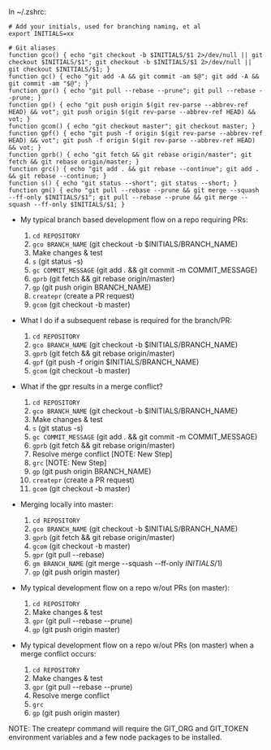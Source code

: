 In ~/.zshrc:
```
# Add your initials, used for branching naming, et al
export INITIALS=xx

# Git aliases
function gco() { echo "git checkout -b $INITIALS/$1 2>/dev/null || git checkout $INITIALS/$1"; git checkout -b $INITIALS/$1 2>/dev/null || git checkout $INITIALS/$1; }
function gc() { echo "git add -A && git commit -am $@"; git add -A && git commit -am "$@"; }
function gpr() { echo "git pull --rebase --prune"; git pull --rebase --prune; }
function gp() { echo "git push origin $(git rev-parse --abbrev-ref HEAD) && vot"; git push origin $(git rev-parse --abbrev-ref HEAD) && vot; }
function gcom() { echo "git checkout master"; git checkout master; }
function gpf() { echo "git push -f origin $(git rev-parse --abbrev-ref HEAD) && vot"; git push -f origin $(git rev-parse --abbrev-ref HEAD) && vot; }
function gprb() { echo "git fetch && git rebase origin/master"; git fetch && git rebase origin/master; }
function grc() { echo "git add . && git rebase --continue"; git add . && git rebase --continue; }
function s() { echo "git status --short"; git status --short; }
function gm() { echo "git pull --rebase --prune && git merge --squash --ff-only $INITIALS/$1"; git pull --rebase --prune && git merge --squash --ff-only $INITIALS/$1; }
```


- My typical branch based development flow on a repo requiring PRs:
  1. `cd REPOSITORY`
  1. `gco BRANCH_NAME` (git checkout -b $INITIALS/BRANCH_NAME)
  1. Make changes & test
  1. `s` (git status -s)
  1. `gc COMMIT_MESSAGE` (git add . && git commit -m COMMIT_MESSAGE)
  1. `gprb` (git fetch && git rebase origin/master)
  1. `gp` (git push origin BRANCH_NAME)
  1. `createpr` (create a PR request)
  1. `gcom` (git checkout -b master)

- What I do if a subsequent rebase is required for the branch/PR:
  1. `cd REPOSITORY`
  1. `gco BRANCH_NAME` (git checkout -b $INITIALS/BRANCH_NAME)
  1. `gprb` (git fetch && git rebase origin/master)
  1. `gpf` (git push -f origin $INITIALS/BRANCH_NAME)
  1. `gcom` (git checkout -b master)

- What if the gpr results in a merge conflict?
  1. `cd REPOSITORY`
  1. `gco BRANCH_NAME` (git checkout -b $INITIALS/BRANCH_NAME)
  1. Make changes & test
  1. `s` (git status -s)
  1. `gc COMMIT_MESSAGE` (git add . && git commit -m COMMIT_MESSAGE)
  1. `gprb` (git fetch && git rebase origin/master)
  1. Resolve merge conflict [NOTE: New Step]
  1. `grc` [NOTE: New Step]
  1. `gp` (git push origin BRANCH_NAME)
  1. `createpr` (create a PR request)
  1. `gcom` (git checkout -b master)

- Merging locally into master:
  1. `cd REPOSITORY`
  1. `gco BRANCH_NAME` (git checkout -b $INITIALS/BRANCH_NAME)
  1. `gprb` (git fetch && git rebase origin/master)
  1. `gcom` (git checkout -b master)
  1. `gpr` (git pull --rebase)
  1. `gm BRANCH_NAME` (git merge --squash --ff-only $INITIALS/$1)
  1. `gp` (git push origin master)

- My typical development flow on a repo w/out PRs (on master):
  1. `cd REPOSITORY`
  1. Make changes & test
  1. `gpr` (git pull --rebase --prune)
  1. `gp` (git push origin master)

- My typical development flow on a repo w/out PRs (on master) when a merge conflict occurs:
  1. `cd REPOSITORY`
  1. Make changes & test
  1. `gpr` (git pull --rebase --prune)
  1. Resolve merge conflict
  1. `grc`
  1. `gp` (git push origin master)


NOTE: The createpr command will require the GIT_ORG and GIT_TOKEN
environment variables and a few node packages to be installed.
